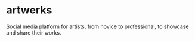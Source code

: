 # artwerks
Social media platform for artists, from novice to professional, to showcase and share their works.
